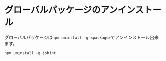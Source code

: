 # グローバルパッケージのアンインストール

グローバルパッケージは`npm uninstall -g <package>`でアンインストール出来ます。  

```
npm uninstall -g jshint
```